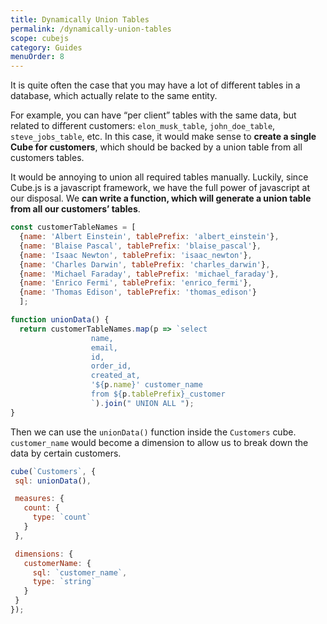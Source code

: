 ```yaml
---
title: Dynamically Union Tables
permalink: /dynamically-union-tables
scope: cubejs
category: Guides
menuOrder: 8
---
```


[comment]: # (PROOFREAD: DONE)

It is quite often the case that you may have a lot of different tables in a database, which actually relate to the same entity. 

For example, you can have “per client” tables with the same data, but related to different customers:  `elon_musk_table`, `john_doe_table`, `steve_jobs_table`, etc. In this case, it would make sense to **create a single Cube for customers**, which should be backed by a union table from all customers tables.

It would be annoying to union all required tables manually. Luckily, since Cube.js is a javascript framework, we have the full power of javascript at our disposal. We **can write a function, which will generate a union table from all our customers’ tables**.


```javascript
const customerTableNames = [
  {name: 'Albert Einstein', tablePrefix: 'albert_einstein'},
  {name: 'Blaise Pascal', tablePrefix: 'blaise_pascal'},
  {name: 'Isaac Newton', tablePrefix: 'isaac_newton'},
  {name: 'Charles Darwin', tablePrefix: 'charles_darwin'},
  {name: 'Michael Faraday', tablePrefix: 'michael_faraday'},
  {name: 'Enrico Fermi', tablePrefix: 'enrico_fermi'},
  {name: 'Thomas Edison', tablePrefix: 'thomas_edison'}
  ];

function unionData() {
  return customerTableNames.map(p => `select
                  name,
                  email,
                  id,
                  order_id,
                  created_at,
                  '${p.name}' customer_name
                  from ${p.tablePrefix}_customer
                  `).join(" UNION ALL ");
}
```

Then we can use the `unionData()` function inside the `Customers` cube. `customer_name` would become a dimension to allow us to break down the data by certain customers.

```javascript
cube(`Customers`, {
 sql: unionData(),

 measures: {
   count: {
     type: `count`
   }
 },

 dimensions: {
   customerName: {
     sql: `customer_name`,
     type: `string`
   }
 }
});
```
